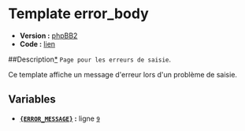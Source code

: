 # Template error_body

* __Version :__ [phpBB2](.)
* __Code :__ [lien](../../src/subsilver/error_body.tpl)

##Description[*](https://fa-tvars.appspot.com/tpl/subsilver/error_body)
`Page pour les erreurs de saisie`.

Ce template affiche un message d'erreur lors d'un problème de saisie.

## Variables

* __[`{ERROR_MESSAGE}`](https://github.com/Etana/template.list/blob/master/var/ERROR_MESSAGE.md#readme) :__ ligne [`9`](../../src/subsilver/error_body.tpl#L9)
